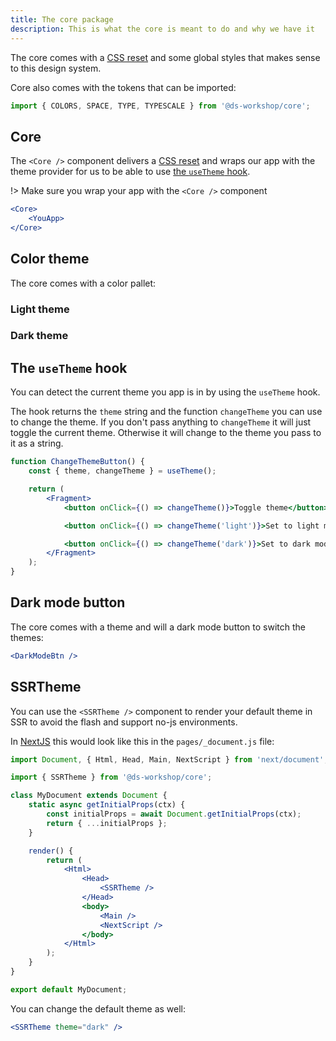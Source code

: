 ```yaml
---
title: The core package
description: This is what the core is meant to do and why we have it
---
```


The core comes with a [CSS reset](https://github.com/necolas/normalize.css) and some global styles that makes sense to this design system.

Core also comes with the tokens that can be imported:

```jsx
import { COLORS, SPACE, TYPE, TYPESCALE } from '@ds-workshop/core';
```

## Core

The `<Core />` component delivers a [CSS reset](https://github.com/necolas/normalize.css) and wraps our app with the theme provider for us to be able to use [the `useTheme` hook](#the-hook).

!> Make sure you wrap your app with the `<Core />` component

```jsx
<Core>
	<YouApp>
</Core>
```

## Color theme

The core comes with a color pallet:

### Light theme

<ColorTheme />

### Dark theme

<ColorTheme theme="dark" />

## The `useTheme` hook

You can detect the current theme you app is in by using the `useTheme` hook.

The hook returns the `theme` string and the function `changeTheme` you can use to change the theme.
If you don't pass anything to `changeTheme` it will just toggle the current theme.
Otherwise it will change to the theme you pass to it as a string.

```jsx
function ChangeThemeButton() {
	const { theme, changeTheme } = useTheme();

	return (
		<Fragment>
			<button onClick={() => changeTheme()}>Toggle theme</button>

			<button onClick={() => changeTheme('light')}>Set to light mode</button>

			<button onClick={() => changeTheme('dark')}>Set to dark mode</button>
		</Fragment>
	);
}
```

## Dark mode button

The core comes with a theme and will a dark mode button to switch the themes:

```jsx live
<DarkModeBtn />
```

## SSRTheme

You can use the `<SSRTheme />` component to render your default theme in SSR to avoid the flash and support no-js environments.

In [NextJS](https://nextjs.org/) this would look like this in the `pages/_document.js` file:

```jsx
import Document, { Html, Head, Main, NextScript } from 'next/document';

import { SSRTheme } from '@ds-workshop/core';

class MyDocument extends Document {
	static async getInitialProps(ctx) {
		const initialProps = await Document.getInitialProps(ctx);
		return { ...initialProps };
	}

	render() {
		return (
			<Html>
				<Head>
					<SSRTheme />
				</Head>
				<body>
					<Main />
					<NextScript />
				</body>
			</Html>
		);
	}
}

export default MyDocument;
```

You can change the default theme as well:

```jsx
<SSRTheme theme="dark" />
```
